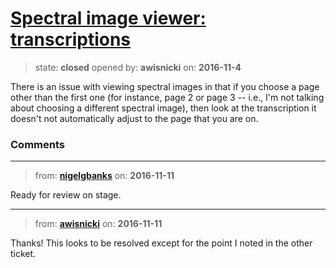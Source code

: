 # [Spectral image viewer: transcriptions](https://github.com/livingstoneonline/livingstoneonline/issues/96)

> state: **closed** opened by: **awisnicki** on: **2016-11-4**

There is an issue with viewing spectral images in that if you choose a page other than the first one (for instance, page 2 or page 3 -- i.e., I&#x27;m not talking about choosing a different spectral image), then look at the transcription it doesn&#x27;t not automatically adjust to the page that you are on.

### Comments

---
> from: [**nigelgbanks**](https://github.com/livingstoneonline/livingstoneonline/issues/96#issuecomment-260077570) on: **2016-11-11**

Ready for review on stage.

---
> from: [**awisnicki**](https://github.com/livingstoneonline/livingstoneonline/issues/96#issuecomment-260099056) on: **2016-11-11**

Thanks! This looks to be resolved except for the point I noted in the other ticket.

